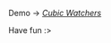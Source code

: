 Demo -> [*Cubic Watchers*][link]



[link]: https://creator674.github.io/cubic-watchers/cubic-watchers/

Have fun :>
